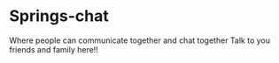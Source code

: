 # Springs-chat
Where people can communicate together and chat together 
Talk to you friends and family here!!
